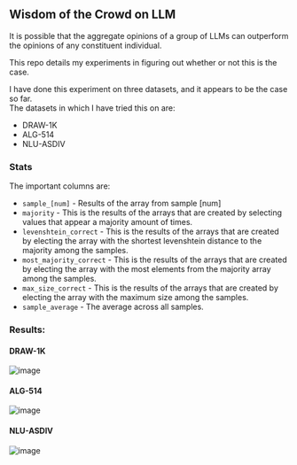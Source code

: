 ## **Wisdom of the Crowd on LLM**

It is possible that the aggregate opinions of a group of LLMs can outperform the opinions of any constituent individual.  

This repo details my experiments in figuring out whether or not this is the case.  

I have done this experiment on three datasets, and it appears to be the case so far.  
The datasets in which I have tried this on are:
- DRAW-1K
- ALG-514  
- NLU-ASDIV

### **Stats**
The important columns are:  
- `sample_[num]` - Results of the array from sample [num]
- `majority` - This is the results of the arrays that are created by selecting values that appear a majority amount of times.  
- `levenshtein_correct` - This is the results of the arrays that are created by electing the array with the shortest levenshtein distance to the majority among the samples.  
- `most_majority_correct` - This is the results of the arrays that are created by electing the array with the most elements from the majority array among the samples.
- `max_size_correct` - This is the results of the arrays that are created by electing the array with the maximum size among the samples.
- `sample_average` - The average across all samples.
### **Results**:
#### **DRAW-1K**
![image](https://github.com/hwelsters/wisdom-of-crowd-llm/assets/84760072/a33e8052-7931-4acc-b04a-1a236e0802bb)
  
#### **ALG-514**
![image](https://github.com/hwelsters/wisdom-of-crowd-llm/assets/84760072/219cc55c-7a24-425f-9f55-c7ff5239dab1)
  
#### **NLU-ASDIV**
![image](https://github.com/hwelsters/wisdom-of-crowd-llm/assets/84760072/3d5b2ef0-7c94-40cf-890c-f52941b7f506)

